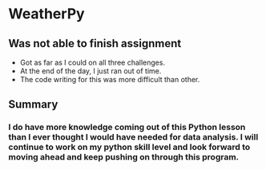# WeatherPy

## Was not able to finish assignment 
-	Got as far as I could on all three challenges.
-	At the end of the day, I just ran out of time.
-	The code writing for this was more difficult than other.
## Summary
### I do have more knowledge coming out of this Python lesson than I ever thought I would have needed for data analysis.  I will continue to work on my python skill level and look forward to moving ahead and keep pushing on through this program.


